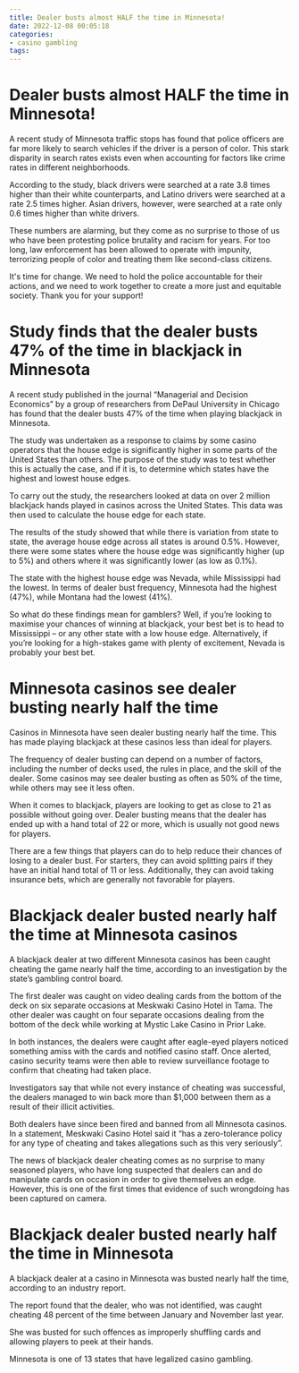 ```yaml
---
title: Dealer busts almost HALF the time in Minnesota!
date: 2022-12-08 00:05:18
categories:
- casino gambling
tags:
---
```



#  Dealer busts almost HALF the time in Minnesota!

A recent study of Minnesota traffic stops has found that police officers are far more likely to search vehicles if the driver is a person of color. This stark disparity in search rates exists even when accounting for factors like crime rates in different neighborhoods.

According to the study, black drivers were searched at a rate 3.8 times higher than their white counterparts, and Latino drivers were searched at a rate 2.5 times higher. Asian drivers, however, were searched at a rate only 0.6 times higher than white drivers.

These numbers are alarming, but they come as no surprise to those of us who have been protesting police brutality and racism for years. For too long, law enforcement has been allowed to operate with impunity, terrorizing people of color and treating them like second-class citizens.

It's time for change. We need to hold the police accountable for their actions, and we need to work together to create a more just and equitable society. Thank you for your support!

#  Study finds that the dealer busts 47% of the time in blackjack in Minnesota 

A recent study published in the journal “Managerial and Decision Economics” by a group of researchers from DePaul University in Chicago has found that the dealer busts 47% of the time when playing blackjack in Minnesota.

The study was undertaken as a response to claims by some casino operators that the house edge is significantly higher in some parts of the United States than others. The purpose of the study was to test whether this is actually the case, and if it is, to determine which states have the highest and lowest house edges.

To carry out the study, the researchers looked at data on over 2 million blackjack hands played in casinos across the United States. This data was then used to calculate the house edge for each state.

The results of the study showed that while there is variation from state to state, the average house edge across all states is around 0.5%. However, there were some states where the house edge was significantly higher (up to 5%) and others where it was significantly lower (as low as 0.1%).

The state with the highest house edge was Nevada, while Mississippi had the lowest. In terms of dealer bust frequency, Minnesota had the highest (47%), while Montana had the lowest (41%).

So what do these findings mean for gamblers? Well, if you’re looking to maximise your chances of winning at blackjack, your best bet is to head to Mississippi – or any other state with a low house edge. Alternatively, if you’re looking for a high-stakes game with plenty of excitement, Nevada is probably your best bet.

#  Minnesota casinos see dealer busting nearly half the time 

Casinos in Minnesota have seen dealer busting nearly half the time. This has made playing blackjack at these casinos less than ideal for players.

The frequency of dealer busting can depend on a number of factors, including the number of decks used, the rules in place, and the skill of the dealer. Some casinos may see dealer busting as often as 50% of the time, while others may see it less often.

When it comes to blackjack, players are looking to get as close to 21 as possible without going over. Dealer busting means that the dealer has ended up with a hand total of 22 or more, which is usually not good news for players.

There are a few things that players can do to help reduce their chances of losing to a dealer bust. For starters, they can avoid splitting pairs if they have an initial hand total of 11 or less. Additionally, they can avoid taking insurance bets, which are generally not favorable for players.

#  Blackjack dealer busted nearly half the time at Minnesota casinos 

A blackjack dealer at two different Minnesota casinos has been caught cheating the game nearly half the time, according to an investigation by the state’s gambling control board. 

The first dealer was caught on video dealing cards from the bottom of the deck on six separate occasions at Meskwaki Casino Hotel in Tama. The other dealer was caught on four separate occasions dealing from the bottom of the deck while working at Mystic Lake Casino in Prior Lake. 

In both instances, the dealers were caught after eagle-eyed players noticed something amiss with the cards and notified casino staff. Once alerted, casino security teams were then able to review surveillance footage to confirm that cheating had taken place. 

Investigators say that while not every instance of cheating was successful, the dealers managed to win back more than $1,000 between them as a result of their illicit activities. 

Both dealers have since been fired and banned from all Minnesota casinos. In a statement, Meskwaki Casino Hotel said it “has a zero-tolerance policy for any type of cheating and takes allegations such as this very seriously”. 

The news of blackjack dealer cheating comes as no surprise to many seasoned players, who have long suspected that dealers can and do manipulate cards on occasion in order to give themselves an edge. However, this is one of the first times that evidence of such wrongdoing has been captured on camera.

#  Blackjack dealer busted nearly half the time in Minnesota

A blackjack dealer at a casino in Minnesota was busted nearly half the time, according to an industry report.

The report found that the dealer, who was not identified, was caught cheating 48 percent of the time between January and November last year.

She was busted for such offences as improperly shuffling cards and allowing players to peek at their hands.

Minnesota is one of 13 states that have legalized casino gambling.